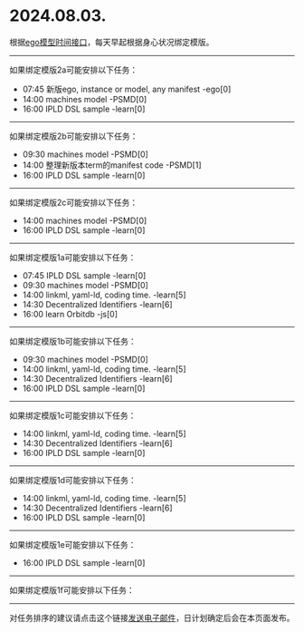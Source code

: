 # 2024.08.03.

根据[ego模型时间接口](https://gitee.com/hyg/blog/blob/master/timeflow.md)，每天早起根据身心状况绑定模版。

---
如果绑定模版2a可能安排以下任务：

- 07:45	新版ego, instance or model, any manifest -ego[0]
- 14:00	machines model -PSMD[0]
- 16:00	IPLD DSL sample -learn[0]

---
如果绑定模版2b可能安排以下任务：

- 09:30	machines model -PSMD[0]
- 14:00	整理新版本term的manifest code -PSMD[1]
- 16:00	IPLD DSL sample -learn[0]

---
如果绑定模版2c可能安排以下任务：

- 14:00	machines model -PSMD[0]
- 16:00	IPLD DSL sample -learn[0]

---
如果绑定模版1a可能安排以下任务：

- 07:45	IPLD DSL sample -learn[0]
- 09:30	machines model -PSMD[0]
- 14:00	linkml, yaml-ld, coding time. -learn[5]
- 14:30	Decentralized Identifiers -learn[6]
- 16:00	learn Orbitdb -js[0]

---
如果绑定模版1b可能安排以下任务：

- 09:30	machines model -PSMD[0]
- 14:00	linkml, yaml-ld, coding time. -learn[5]
- 14:30	Decentralized Identifiers -learn[6]
- 16:00	IPLD DSL sample -learn[0]

---
如果绑定模版1c可能安排以下任务：

- 14:00	linkml, yaml-ld, coding time. -learn[5]
- 14:30	Decentralized Identifiers -learn[6]
- 16:00	IPLD DSL sample -learn[0]

---
如果绑定模版1d可能安排以下任务：

- 14:00	linkml, yaml-ld, coding time. -learn[5]
- 14:30	Decentralized Identifiers -learn[6]
- 16:00	IPLD DSL sample -learn[0]

---
如果绑定模版1e可能安排以下任务：

- 16:00	IPLD DSL sample -learn[0]

---
如果绑定模版1f可能安排以下任务：


---
对任务排序的建议请点击这个链接<a href="mailto:huangyg@mars22.com?subject=关于2024.08.03.任务排序的建议&body=date: 2024.08.03.%0D%0Afile: ../../blog/release/time/d.20240803.md%0D%0A---请勿修改邮件主题及以上内容---%0D%0A">发送电子邮件</a>，日计划确定后会在本页面发布。
